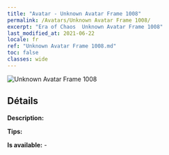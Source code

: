 ```yaml
---
title: "Avatar - Unknown Avatar Frame 1008"
permalink: /Avatars/Unknown Avatar Frame 1008/
excerpt: "Era of Chaos  Unknown Avatar Frame 1008"
last_modified_at: 2021-06-22
locale: fr
ref: "Unknown Avatar Frame 1008.md"
toc: false
classes: wide
---
```

 ![Unknown Avatar Frame 1008](/images/a/avatarFrame_8.png)

## Détails

 **Description:**  

 **Tips:**  

 **Is available:**  - 

